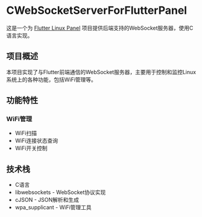 # CWebSocketServerForFlutterPanel

这是一个为 [Flutter Linux Panel](https://github.com/kozakemi/flutter_linux_panel) 项目提供后端支持的WebSocket服务器，使用C语言实现。

## 项目概述

本项目实现了与Flutter前端通信的WebSocket服务器，主要用于控制和监控Linux系统上的各种功能，包括WiFi管理等。

## 功能特性

### WiFi管理
- WiFi扫描
- WiFi连接状态查询
- WiFi开关控制

## 技术栈

- C语言
- libwebsockets - WebSocket协议实现
- cJSON - JSON解析和生成
- wpa_supplicant - WiFi管理工具
